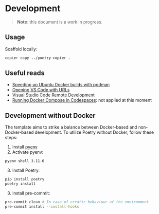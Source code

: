 # Development

> **Note**: this document is a work in progress.

## Usage

Scaffold locally:
```bash
copier copy ../poetry-copier .
```

## Useful reads

- [Speeding up Ubuntu Docker builds with podman](https://www.declarativesystems.com/2020/02/27/speeding-up-ubuntu-docker-builds-with-podman.html)
- [Opening VS Code with URLs](https://github.com/Microsoft/vscode-docs/blob/main/docs/editor/command-line.md#opening-vs-code-with-urls)
- [Visual Studio Code Remote Development](https://github.com/microsoft/vscode-remote-release)
- [Running Docker Compose in Codespaces](https://notes.alexkehayias.com/running-docker-compose-in-codespaces/): not applied at this moment

## Development without Docker

The template aims to strike a balance between Docker-based and non-Docker-based development. To utilize Poetry without Docker, follow these steps:

1. Install [pyenv](https://github.com/pyenv/pyenv?tab=readme-ov-file#installation)
2. Activate pyenv: 
```bash 
pyenv shell 3.11.6
```
3. Install Poetry: 
```bash 
pip install poetry
poetry install
```
3. Install pre-commit:
```bash
pre-commit clean # In case of erratic behaviour of the environment
pre-commit install --install-hooks
```

